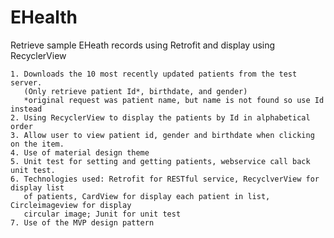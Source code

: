 # EHealth
Retrieve sample EHeath records using Retrofit and display using RecyclerView

    1. Downloads the 10 most recently updated patients from the test server. 
       (Only retrieve patient Id*, birthdate, and gender)
       *original request was patient name, but name is not found so use Id instead
    2. Using RecyclerView to display the patients by Id in alphabetical order
    3. Allow user to view patient id, gender and birthdate when clicking on the item.
    4. Use of material design theme
    5. Unit test for setting and getting patients, webservice call back unit test.
    6. Technologies used: Retrofit for RESTful service, RecyclverView for display list
       of patients, CardView for display each patient in list, Circleimageview for display 
       circular image; Junit for unit test
    7. Use of the MVP design pattern

    

